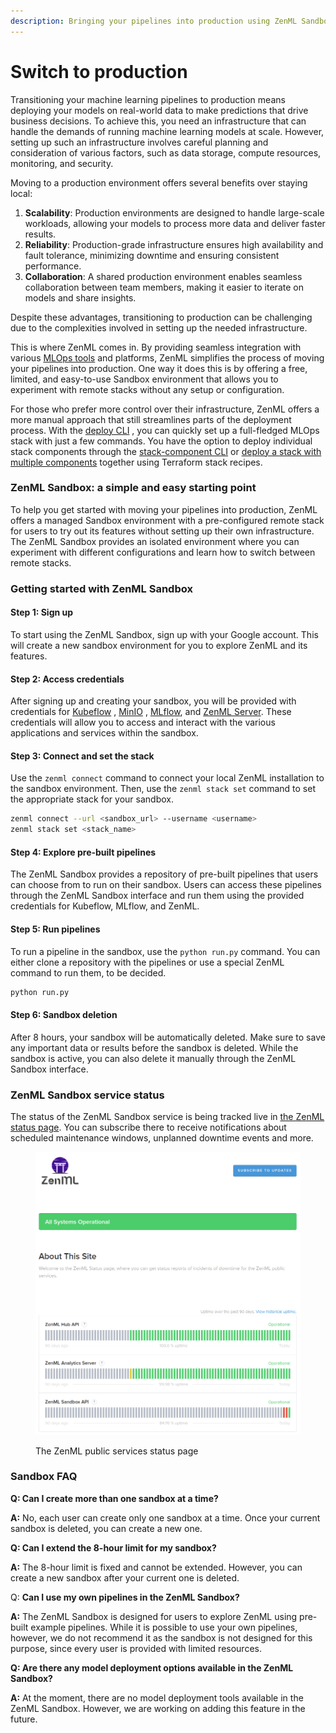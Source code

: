 ```yaml
---
description: Bringing your pipelines into production using ZenML Sandbox
---
```


# Switch to production

Transitioning your machine learning pipelines to production means deploying your models on real-world data to make predictions that drive business decisions. To achieve this, you need an infrastructure that can handle the demands of running machine learning models at scale. However, setting up such an infrastructure involves careful planning and consideration of various factors, such as data storage, compute resources, monitoring, and security.

Moving to a production environment offers several benefits over staying local:

1. **Scalability**: Production environments are designed to handle large-scale workloads, allowing your models to process more data and deliver faster results.
2. **Reliability**: Production-grade infrastructure ensures high availability and fault tolerance, minimizing downtime and ensuring consistent performance.
3. **Collaboration**: A shared production environment enables seamless collaboration between team members, making it easier to iterate on models and share insights.

Despite these advantages, transitioning to production can be challenging due to the complexities involved in setting up the needed infrastructure.

This is where ZenML comes in. By providing seamless integration with various [MLOps tools](../component-guide/integration-overview.md) and platforms, ZenML simplifies the process of moving your pipelines into production. One way it does this is by offering a free, limited, and easy-to-use Sandbox environment that allows you to experiment with remote stacks without any setup or configuration.

For those who prefer more control over their infrastructure, ZenML offers a more manual approach that still streamlines parts of the deployment process. With the [deploy CLI](../../platform-guide/set-up-your-mlops-platform/deploy-and-set-up-a-cloud-stack/deploy-and-set-up-a-cloud-stack.md) , you can quickly set up a full-fledged MLOps stack with just a few commands. You have the option to deploy individual stack components through the [stack-component CLI](../../platform-guide/set-up-your-mlops-platform/deploy-and-set-up-a-cloud-stack/deploy-a-stack-component.md) or [deploy a stack with multiple components](../../platform-guide/set-up-your-mlops-platform/deploy-and-set-up-a-cloud-stack/deploy-a-stack-using-stack-recipes.md) together using Terraform stack recipes.

### ZenML Sandbox: a simple and easy starting point

To help you get started with moving your pipelines into production, ZenML offers a managed Sandbox environment with a pre-configured remote stack for users to try out its features without setting up their own infrastructure. The ZenML Sandbox provides an isolated environment where you can experiment with different configurations and learn how to switch between remote stacks.

### Getting started with ZenML Sandbox

#### Step 1: Sign up

To start using the ZenML Sandbox, sign up with your Google account. This will create a new sandbox environment for you to explore ZenML and its features.

#### Step 2: Access credentials

After signing up and creating your sandbox, you will be provided with credentials for [Kubeflow](../component-guide/orchestrators/kubeflow.md) , [MinIO](../component-guide/artifact-stores/s3.md) , [MLflow](../component-guide/experiment-trackers/mlflow.md), and [ZenML Server](connect-to-a-deployed-zenml.md). These credentials will allow you to access and interact with the various applications and services within the sandbox.

#### Step 3: Connect and set the stack

Use the `zenml connect` command to connect your local ZenML installation to the sandbox environment. Then, use the `zenml stack set` command to set the appropriate stack for your sandbox.

```bash
zenml connect --url <sandbox_url> --username <username>
zenml stack set <stack_name>
```

#### Step 4: Explore pre-built pipelines

The ZenML Sandbox provides a repository of pre-built pipelines that users can choose from to run on their sandbox. Users can access these pipelines through the ZenML Sandbox interface and run them using the provided credentials for Kubeflow, MLflow, and ZenML.

#### Step 5: Run pipelines

To run a pipeline in the sandbox, use the `python run.py` command. You can either clone a repository with the pipelines or use a special ZenML command to run them, to be decided.

```bash
python run.py
```

#### Step 6: Sandbox deletion

After 8 hours, your sandbox will be automatically deleted. Make sure to save any important data or results before the sandbox is deleted. While the sandbox is active, you can also delete it manually through the ZenML Sandbox interface.

### ZenML Sandbox service status

The status of the ZenML Sandbox service is being tracked live in [the ZenML status page](https://zenml.statuspage.io/). You can subscribe there to receive notifications about scheduled maintenance windows, unplanned downtime events and more.

<figure><img src="../../.gitbook/assets/statuspage.png" alt=""><figcaption><p>The ZenML public services status page</p></figcaption></figure>

### Sandbox FAQ

**Q: Can I create more than one sandbox at a time?**

**A:** No, each user can create only one sandbox at a time. Once your current sandbox is deleted, you can create a new one.

**Q: Can I extend the 8-hour limit for my sandbox?**

**A:** The 8-hour limit is fixed and cannot be extended. However, you can create a new sandbox after your current one is deleted.

Q: **Can I use my own pipelines in the ZenML Sandbox?**

**A:** The ZenML Sandbox is designed for users to explore ZenML using pre-built example pipelines. While it is possible to use your own pipelines, however, we do not recommend it as the sandbox is not designed for this purpose, since every user is provided with limited resources.

**Q: Are there any model deployment options available in the ZenML Sandbox?**

**A:** At the moment, there are no model deployment tools available in the ZenML Sandbox. However, we are working on adding this feature in the future.
